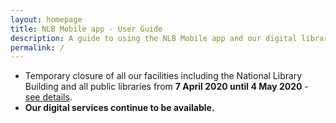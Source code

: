 ```yaml
---
layout: homepage
title: NLB Mobile app - User Guide
description: A guide to using the NLB Mobile app and our digital library
permalink: /
---
```

<!--Add notification here -->
<ul style="text-align:left;">
<li>Temporary closure of all our facilities including the National Library Building and all public libraries from <strong>7 April 2020 until 4 May 2020</strong> - <a href="https://go.gov.sg/nlb-tempclosure" target="_blank">see details</a>.</li>
<li><strong>Our digital services continue to be available.</strong></li>
</ul>

